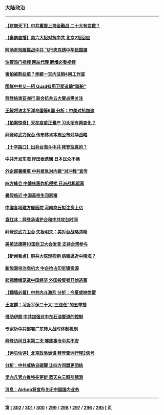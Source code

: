 ### 大陆政治
---
#### [【财商天下】中共重提上海金融战 二十大有变数？](../../pages/ncid277/n13744442.md?05251245) 
#### [【秦鹏直播】美六大招对抗中共 北京2招回应](../../pages/ncid277/n13744499.md?05251245) 
#### [阿汤哥戏服挑战中共 飞行夹克绣中华民国旗](../../pages/ncid277/n13744450.md?05251245) 
#### [油管热门视频 网站代理 翻墙必看视频](http://209.222.30.114:81/youtube.html?05251245)
#### [害怕被割韭菜？杨颖一天内注销4间工作室](../../pages/ncid277/n13744479.md?05251245) 
#### [围堵中共又一招 Quad拟用卫星追踪“暗船”](../../pages/ncid277/n13744412.md?05251245) 
#### [拜登结束亚洲行 联合抗共五大要点需关注](../../pages/ncid277/n13744373.md?05251245) 
#### [王毅将访太平洋岛国等8国 分析：中美对抗加速](../../pages/ncid277/n13743965.md?05251245) 
#### [【拍案惊奇】天花疫苗正量产 习头衔有两变化？](../../pages/ncid277/n13744413.md?05251245) 
#### [拜登称武力保台 传布林肯本周公布对华战略](../../pages/ncid277/n13744378.md?05251245) 
#### [【十字路口】出兵台海斗中共 拜登玩真的？](../../pages/ncid277/n13744325.md?05251245) 
#### [中共开发东海 岸田表遗憾 日本民众不满](../../pages/ncid277/n13744421.md?05251245) 
#### [外企部署撤离 中共紧急对内做“对冲性”宣传](../../pages/ncid277/n13743948.md?05251245) 
#### [四方峰会 中俄核轰炸机侵扰 日派战机驱离](../../pages/ncid277/n13744375.md?05251245) 
#### [暑假临近 中国高校生回家难](../../pages/ncid277/n13743940.md?05251245) 
#### [中国各地建方舱医院 河南商丘拟注资上亿](../../pages/ncid277/n13743837.md?05251245) 
#### [袁红冰：拜登承诺护台和中共攻台时间](../../pages/ncid277/n13744152.md?05251245) 
#### [拜登说武力卫台 矢板明夫：美对台战略清晰](../../pages/ncid277/n13744095.md?05251245) 
#### [美英法德等10国世卫大会发言 支持台湾参与](../../pages/ncid277/n13743925.md?05251245) 
#### [【新闻看点】铜井大院现病例 病毒逼近中南海？](../../pages/ncid277/n13743659.md?05251245) 
#### [新能源电池商机大 中企抢占印尼镍资源](../../pages/ncid277/n13744063.md?05251245) 
#### [悲观情绪笼罩中国经济 外国投资者开始逃离](../../pages/ncid277/n13743825.md?05251245) 
#### [【翻墙必看】中共内斗激烈 分析：今夏或响惊雷](../../pages/ncid277/n13743926.md?05251245) 
#### [王友群：习近平保二十大“三连任”的五举措](../../pages/ncid277/n13743840.md?05251245) 
#### [借助伊朗 中共加强对中东石油要道的控制](../../pages/ncid277/n13743911.md?05251245) 
#### [专家析中共部署广东转入战时体制机制](../../pages/ncid277/n13743850.md?05251245) 
#### [拜登访问日本第二天 哪些事令中共不安](../../pages/ncid277/n13743822.md?05251245) 
#### [【远见快评】北京政局诡谲 拜登亚洲行释2信号](../../pages/ncid277/n13743807.md?05251245) 
#### [分析：中共威胁自砸脚 让四方同盟更团结](../../pages/ncid277/n13743783.md?05251245) 
#### [吴亦凡官方推特突更新 蓝天白云照引猜测](../../pages/ncid277/n13743808.md?05251245) 
#### [消息：Airbnb将宣布关闭中国国内业务](../../pages/ncid277/n13743811.md?05251245) 

---
#### 第 [ [302](./302.md?05251245) / [301](./301.md?05251245) / [300](./300.md?05251245) / [299](./299.md?05251245) / [298](./298.md?05251245) / [297](./297.md?05251245) / [296](./296.md?05251245) / [295](./295.md?05251245) ] 页
